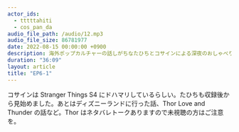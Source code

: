 ```yaml
---
actor_ids:
  - tttttahiti
  - cos_pan_da
audio_file_path: /audio/12.mp3
audio_file_size: 86781977
date: 2022-08-15 00:00:00 +0900
description: 海外ポップカルチャーの話しがちなたひちとコサインによる深夜のおしゃべり
duration: "36:09"
layout: article
title: "EP6-1"
---
```

コサインは Stranger Things S4 にドハマリしているらしい。たひちも収録後から見始めました。あとはディズニーランドに行った話、Thor Love and Thunder の話など。Thor はネタバレトークありますので未視聴の方はご注意を。